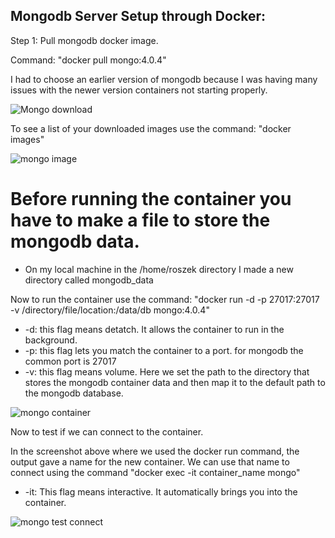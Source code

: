 ## Mongodb Server Setup through Docker:

  Step 1: Pull mongodb docker image.

  Command: "docker pull mongo:4.0.4"

  I had to choose an earlier version of mongodb because I was having many issues with the newer version containers not starting properly. 
    
![Mongo download](https://github.com/user-attachments/assets/12cac7b8-5267-4d18-bc9a-f82b4c4e7973)

  To see a list of your downloaded images use the command: "docker images"

![mongo image](https://github.com/user-attachments/assets/2942481c-0ea6-47fa-9da2-2e20173c94e6)

# Before running the container you have to make a file to store the mongodb data. 

 - On my local machine in the /home/roszek directory I made a new directory called mongodb_data

  Now to run the container use the command: "docker run -d -p 27017:27017 -v /directory/file/location:/data/db mongo:4.0.4"

  - -d: this flag means detatch. It allows the container to run in the background.
  - -p: this flag lets you match the container to a port. for mongodb the common port is 27017
  - -v: this flag means volume. Here we set the path to the directory that stores the mongodb container data and then map it to the default path to the mongodb database.

![mongo container ](https://github.com/user-attachments/assets/a1226e09-96e7-407f-82b2-d02136201eb9)

Now to test if we can connect to the container. 

In the screenshot above where we used the docker run command, the output gave a name for the new container. We can use that name to connect using the command "docker exec -it container_name mongo"

- -it: This flag means interactive. It automatically brings you into the container. 

![mongo test connect](https://github.com/user-attachments/assets/4c3ebe34-456b-4565-9a3e-8d4f74addbcb)
